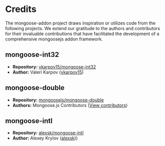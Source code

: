 # Credits
The mongoose-addon project draws inspiration or utilizes code from the following projects. We extend our gratitude to the authors and contributors for their invaluable contributions that have facilitated the development of a comprehensive mongoosejs addon framework.


## mongoose-int32

- **Repository:** [vkarpov15/mongoose-int32](https://github.com/vkarpov15/mongoose-int32)
- **Author:** Valeri Karpov ([vkarpov15](https://github.com/vkarpov15))

## mongoose-double

- **Repository:** [mongoosejs/mongoose-double](https://github.com/mongoosejs/mongoose-double)
- **Authors:** Mongoose.js Contributors ([View contributors](https://github.com/mongoosejs/mongoose-double/graphs/contributors))

## mongoose-intl

- **Repository:** [alexsk/mongoose-intl](https://github.com/alexsk/mongoose-intl)
- **Author:** Alexey Krylov ([alexsk](https://github.com/alexsk)))